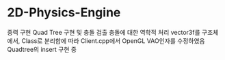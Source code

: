 # 2D-Physics-Engine
중력 구현
Quad Tree 구현 및 충돌 검출
충돌에 대한 역학적 처리
vector3f를 구조체에서, Class로 분리함에 따라 Client.cpp에서 OpenGL VAO인자를 수정하였음
Quadtree의 insert 구현 중

